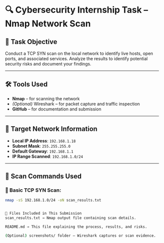 # 🔍 Cybersecurity Internship Task – Nmap Network Scan

## 📌 Task Objective
Conduct a TCP SYN scan on the local network to identify live hosts, open ports, and associated services. Analyze the results to identify potential security risks and document your findings.

---

## 🛠️ Tools Used
- **Nmap** – for scanning the network
- *(Optional)* Wireshark – for packet capture and traffic inspection
- **GitHub** – for documentation and submission

---

## 🧠 Target Network Information
- **Local IP Address**: `192.168.1.18`
- **Subnet Mask**: `255.255.255.0`
- **Default Gateway**: `192.168.1.1`
- **IP Range Scanned**: `192.168.1.0/24`

---

## 🚀 Scan Commands Used

### 🔸 Basic TCP SYN Scan:
```bash
nmap -sS 192.168.1.0/24 -oN scan_results.txt


📂 Files Included in This Submission
scan_results.txt → Nmap output file containing scan details.

README.md → This file explaining the process, results, and risks.

(Optional) screenshots/ folder – Wireshark captures or scan evidence.
